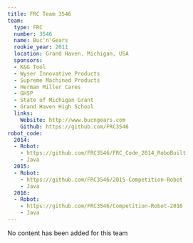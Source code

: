 ```yaml
---
title: FRC Team 3546
team:
  type: FRC
  number: 3546
  name: Buc'n'Gears
  rookie_year: 2011
  location: Grand Haven, Michigan, USA
  sponsors:
  - K&G Tool
  - Wyser Innovative Products
  - Supreme Machined Products
  - Herman Miller Cares
  - GHSP
  - State of Michigan Grant
  - Grand Haven High School
  links:
    Website: http://www.bucngears.com
    Github: https://github.com/FRC3546
robot_code:
  2014:
  - Robot:
    - https://github.com/FRC3546/FRC_Code_2014_RoboBuilt
    - Java
  2015:
  - Robot:
    - https://github.com/FRC3546/2015-Competition-Robot
    - Java
  2016:
  - Robot:
    - https://github.com/FRC3546/Competition-Robot-2016
    - Java
---
```


No content has been added for this team